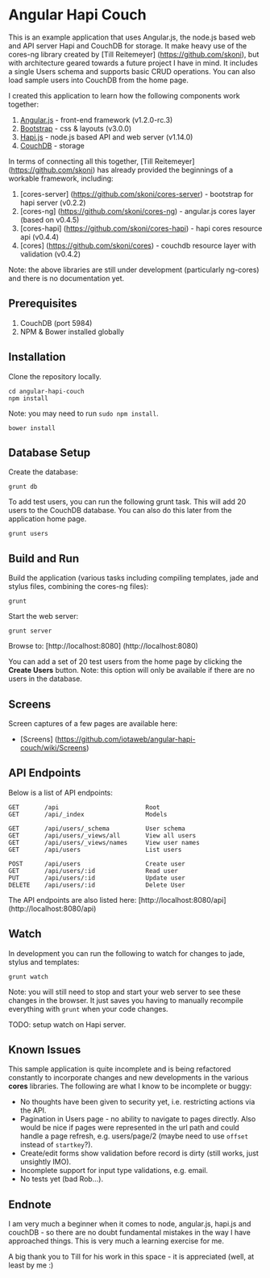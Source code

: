 # Angular Hapi Couch

This is an example application that uses Angular.js, the node.js based web and API server Hapi and CouchDB for storage. It make heavy use of the cores-ng library created by [Till Reitemeyer] (https://github.com/skoni), but with architecture geared towards a future project I have in mind. It includes a single Users schema and supports basic CRUD operations. You can also load sample users into CouchDB from the home page.

I created this application to learn how the following components work together:

1. [Angular.js](http://angularjs.org/) - front-end framework (v1.2.0-rc.3)
2. [Bootstrap](http://getbootstrap.com/) - css & layouts (v3.0.0)
3. [Hapi.js](http://spumko.github.io/) - node.js based API and web server (v1.14.0)
4. [CouchDB](http://couchdb.apache.org/) - storage 


In terms of connecting all this together, [Till Reitemeyer] (https://github.com/skoni) has already provided the beginnings of a workable framework, including:

1. [cores-server] (https://github.com/skoni/cores-server) - bootstrap for hapi server (v0.2.2)
2. [cores-ng] (https://github.com/skoni/cores-ng) - angular.js cores layer (based on v0.4.5)
3. [cores-hapi] (https://github.com/skoni/cores-hapi) - hapi cores resource api (v0.4.4)
4. [cores] (https://github.com/skoni/cores) - couchdb resource layer with validation (v0.4.2)

Note: the above libraries are still under development (particularly ng-cores) and there is no documentation yet.

## Prerequisites

1. CouchDB (port 5984)
2. NPM & Bower installed globally

## Installation

Clone the repository locally.

```
cd angular-hapi-couch
npm install
```
Note: you may need to run `sudo npm install`.

```
bower install
```

## Database Setup

Create the database:

```
grunt db
```

To add test users, you can run the following grunt task. This will add 20 users to the CouchDB database. You can also do this later from the application home page.

```
grunt users
```

## Build and Run

Build the application (various tasks including compiling templates, jade and stylus files, combining the cores-ng files):

```
grunt
```
Start the web server:

```
grunt server
```

Browse to: [http://localhost:8080] (http://localhost:8080)

You can add a set of 20 test users from the home page by clicking the **Create Users** button. Note: this option will only be available if there are no users in the database.

## Screens

Screen captures of a few pages are available here:

 - [Screens] (https://github.com/iotaweb/angular-hapi-couch/wiki/Screens)

## API Endpoints


Below is a list of API endpoints:
```
GET       /api                        Root
GET       /api/_index                 Models
     
GET       /api/users/_schema          User schema
GET       /api/users/_views/all       View all users
GET       /api/users/_views/names     View user names
GET       /api/users                  List users
     
POST      /api/users                  Create user
GET       /api/users/:id              Read user
PUT       /api/users/:id              Update user
DELETE    /api/users/:id              Delete User
```
The API endpoints are also listed here: [http://localhost:8080/api] (http://localhost:8080/api)
## Watch

In development you can run the following to watch for changes to jade, stylus and templates:

```
grunt watch
```

Note: you will still need to stop and start your web server to see these changes in the browser. It just saves you having to manually recompile everything with `grunt` when your code changes.

TODO: setup watch on Hapi server.

## Known Issues

This sample application is quite incomplete and is being refactored constantly to incorporate changes and new developments in the various **cores** libraries. The following are what I know to be incomplete or buggy:

 - No thoughts have been given to security yet, i.e. restricting actions via the API.
 - Pagination in Users page - no ability to navigate to pages directly. Also would be nice if pages were represented in the url path and could handle a page refresh, e.g. users/page/2 (maybe need to use `offset` instead of `startkey`?).
 - Create/edit forms show validation before record is dirty (still works, just unsightly IMO).
 - Incomplete support for input type validations, e.g. email.
 - No tests yet (bad Rob...).
 
## Endnote

I am very much a beginner when it comes to node, angular.js, hapi.js and couchDB - so there are no doubt fundamental mistakes in the way I have approached things. This is very much a learning exercise for me.

A big thank you to Till for his work in this space - it is appreciated (well, at least by me :)